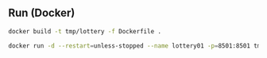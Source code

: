 ## Run (Docker)

```bash
docker build -t tmp/lottery -f Dockerfile .

docker run -d --restart=unless-stopped --name lottery01 -p=8501:8501 tmp/lottery
```

